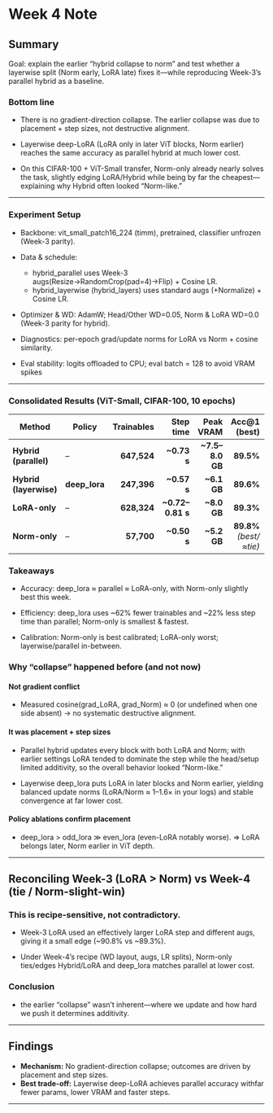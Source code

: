 # Week 4 Note 

## Summary
Goal: explain the earlier “hybrid collapse to norm” and test whether a layerwise split (Norm early, LoRA late) fixes it—while reproducing Week-3’s parallel hybrid as a baseline.  

### Bottom line

- There is no gradient-direction collapse. The earlier collapse was due to placement + step sizes, not destructive alignment.

- Layerwise deep-LoRA (LoRA only in later ViT blocks, Norm earlier) reaches the same accuracy as parallel hybrid at much lower cost.

- On this CIFAR-100 + ViT-Small transfer, Norm-only already nearly solves the task, slightly edging LoRA/Hybrid while being by far the cheapest—explaining why Hybrid often looked “Norm-like.”

---

### Experiment Setup
- Backbone: vit_small_patch16_224 (timm), pretrained, classifier unfrozen (Week-3 parity).

- Data & schedule:
   - hybrid_parallel uses Week-3 augs(Resize→RandomCrop(pad=4)→Flip) + Cosine LR.
   - hybrid_layerwise (hybrid_layers) uses standard augs (+Normalize) + Cosine LR.
- Optimizer & WD: AdamW; Head/Other WD=0.05, Norm & LoRA WD=0.0 (Week-3 parity for hybrid).

- Diagnostics: per-epoch grad/update norms for LoRA vs Norm + cosine similarity.

- Eval stability: logits offloaded to CPU; eval batch = 128 to avoid VRAM spikes

---


### Consolidated Results (ViT-Small, CIFAR-100, 10 epochs)
| Method                 | Policy         |  Trainables |         Step time |        Peak VRAM |           Acc\@1 (best) |      ECE (≈final) |
| ---------------------- | -------------- | ----------: | ----------------: | ---------------: | ----------------------: | ----------------: |
| **Hybrid (parallel)**  | –              | **647,524** |      **\~0.73 s** | **\~7.5–8.0 GB** |               **89.5%** |           \~0.074 |
| **Hybrid (layerwise)** | **deep\_lora** | **247,396** |      **\~0.57 s** |     **\~6.1 GB** |               **89.6%** |           \~0.075 |
| **LoRA-only**          | –              | **628,324** | **\~0.72–0.81 s** |     **\~8.0 GB** |               **89.3%** |           \~0.077 |
| **Norm-only**          | –              |  **57,700** |      **\~0.50 s** |     **\~5.2 GB** | **89.8%** *(best/≈tie)* | **\~0.058–0.062** |

### Takeaways

- Accuracy: deep_lora ≈ parallel ≈ LoRA-only, with Norm-only slightly best this week.

- Efficiency: deep_lora uses ~62% fewer trainables and ~22% less step time than parallel; Norm-only is smallest & fastest.

- Calibration: Norm-only is best calibrated; LoRA-only worst; layerwise/parallel in-between.

### Why “collapse” happened before (and not now)
#### Not gradient conflict
- Measured cosine(grad_LoRA, grad_Norm) ≈ 0 (or undefined when one side absent) → no systematic destructive alignment.

#### It was placement + step sizes
- Parallel hybrid updates every block with both LoRA and Norm; with earlier settings LoRA tended to dominate the step while the head/setup limited additivity, so the overall behavior looked “Norm-like.”

- Layerwise deep_lora puts LoRA in later blocks and Norm earlier, yielding balanced update norms (LoRA/Norm ≈ 1–1.6× in your logs) and stable convergence at far lower cost.

#### Policy ablations confirm placement
- deep_lora > odd_lora ≫ even_lora (even-LoRA notably worse).
⇒ LoRA belongs later, Norm earlier in ViT depth.
---

## Reconciling Week-3 (LoRA > Norm) vs Week-4 (tie / Norm-slight-win)

### This is recipe-sensitive, not contradictory.
- Week-3 LoRA used an effectively larger LoRA step and different augs, giving it a small edge (~90.8% vs ~89.3%).

- Under Week-4’s recipe (WD layout, augs, LR splits), Norm-only ties/edges Hybrid/LoRA and deep_lora matches parallel at lower cost.

### Conclusion
- the earlier “collapse” wasn’t inherent—where we update and how hard we push it determines additivity.

---

## Findings
- **Mechanism:** No gradient-direction collapse; outcomes are driven by placement and step sizes. 
- **Best trade-off:** Layerwise deep-LoRA achieves parallel accuracy withfar fewer params, lower VRAM and faster steps.  

---


